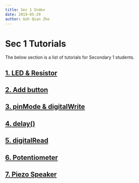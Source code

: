 ```yaml
---
title: Sec 1 Index
date: 2019-05-29
author: Goh Qian Zhe
---
```


# Sec 1 Tutorials

The below section is a list of tutorials for Secondary 1 students.

## [1. LED & Resistor](https://d3lta-v.github.io/SSTuino/tutorials/Sec1/1_LEDResistor.html)



## [2. Add button](https://d3lta-v.github.io/SSTuino/tutorials/Sec1/2_addButton.html)



## [3. pinMode & digitalWrite](https://d3lta-v.github.io/SSTuino/tutorials/Sec1/3_pinMode.html)



## [4. delay()](https://d3lta-v.github.io/SSTuino/tutorials/Sec1/4_delay.html)



## [5. digitalRead](https://d3lta-v.github.io/SSTuino/tutorials/Sec1/5_digitalRead.html)



## [6. Potentiometer](https://d3lta-v.github.io/SSTuino/tutorials/Sec1/6_Pot.html)



## [7. Piezo Speaker](https://d3lta-v.github.io/SSTuino/tutorials/Sec1/7_speaker.html)

